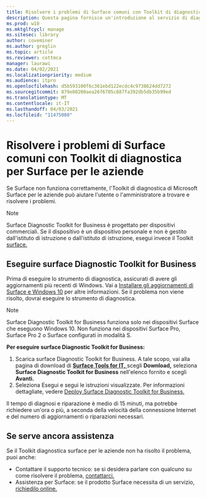 ```yaml
---
title: Risolvere i problemi di Surface comuni con Toolkit di diagnostica per Surface per le aziende
description: Questa pagina fornisce un'introduzione al servizio di diagnostica Surface Toolkit per le aziende per l'uso in ambienti commerciali.
ms.prod: w10
ms.mktglfcycl: manage
ms.sitesec: library
author: coveminer
ms.author: greglin
ms.topic: article
ms.reviewer: cottmca
manager: laurawi
ms.date: 04/02/2021
ms.localizationpriority: medium
ms.audience: itpro
ms.openlocfilehash: d5b593100f6c361ebd122ecdc4c9738624dd7272
ms.sourcegitcommit: 879e80200aea26f6705c887fa392db5db35b99ed
ms.translationtype: MT
ms.contentlocale: it-IT
ms.lasthandoff: 04/03/2021
ms.locfileid: "11475080"
---
```

# <a name="fix-common-surface-problems-using-the-surface-diagnostic-toolkit-for-business"></a>Risolvere i problemi di Surface comuni con Toolkit di diagnostica per Surface per le aziende

Se Surface non funziona correttamente, l'Toolkit di diagnostica di Microsoft Surface per le aziende può aiutare l'utente o l'amministratore a trovare e risolvere i problemi.

> [!NOTE]
> Surface Diagnostic Toolkit for Business è progettato per dispositivi commerciali. Se il dispositivo è un dispositivo personale e non è gestito dall'istituto di istruzione o dall'istituto di istruzione, esegui invece il Toolkit [surface.](https://support.microsoft.com/en-us/help/4037239/surface-fix-common-surface-problems-using-surface-diagnostic-toolkit)

## <a name="run-the-surface-diagnostic-toolkit-for-business"></a>Eseguire surface Diagnostic Toolkit for Business

Prima di eseguire lo strumento di diagnostica, assicurati di avere gli aggiornamenti più recenti di Windows. Vai a [Installare gli aggiornamenti di Surface e Windows 10](https://support.microsoft.com/en-us/help/4023505/surface-install-surface-and-windows-updates) per altre informazioni. Se il problema non viene risolto, dovrai eseguire lo strumento di diagnostica.

> [!NOTE]
> Surface Diagnostic Toolkit for Business funziona solo nei dispositivi Surface che eseguono Windows 10. Non funziona nei dispositivi Surface Pro, Surface Pro 2 o Surface configurati in modalità S.

**Per eseguire surface Diagnostic Toolkit for Business:**

1. Scarica surface Diagnostic Toolkit for Business. A tale scopo, vai alla pagina di download di [ **Surface Tools for IT,** ](https://www.microsoft.com/download/details.aspx?id=46703)scegli **Download,** seleziona **Surface Diagnostic Toolkit for Business** nell'elenco fornito e scegli **Avanti.**
2. Seleziona Esegui e segui le istruzioni visualizzate. Per informazioni dettagliate, vedere [Deploy Surface Diagnostic Toolkit for Business.](https://docs.microsoft.com/surface/surface-diagnostic-toolkit-business)

Il tempo di diagnosi e riparazione è medio di 15 minuti, ma potrebbe richiedere un'ora o più, a seconda della velocità della connessione Internet e del numero di aggiornamenti o riparazioni necessari. 

## <a name="if-you-still-need-help"></a>Se serve ancora assistenza

Se il Toolkit diagnostica surface per le aziende non ha risolto il problema, puoi anche:

- Contattare il supporto tecnico: se si desidera parlare con qualcuno su come risolvere il problema, [contattarci.](https://support.microsoft.com/en-us/help/4037645/contact-surface-warranty-and-software-support-for-business)
- Assistenza per Surface: se il prodotto Surface necessita di un servizio, [richiedilo online.](https://mybusinessservice.surface.com/) 

